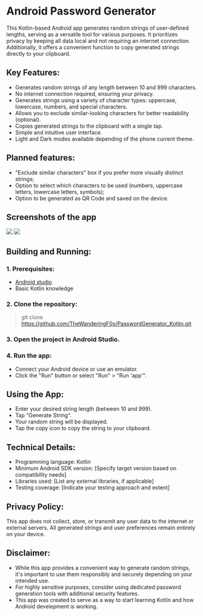 # Android Password Generator

This Kotlin-based Android app generates random strings of user-defined lengths, serving as a versatile tool for various purposes. It prioritizes privacy by keeping all data local and not requiring an internet connection. Additionally, it offers a convenient function to copy generated strings directly to your clipboard.

## Key Features:

- Generates random strings of any length between 10 and 999 characters.
- No internet connection required, ensuring your privacy.
- Generates strings using a variety of character types: uppercase, lowercase, numbers, and special characters.
- Allows you to exclude similar-looking characters for better readability (optional).
- Copies generated strings to the clipboard with a single tap.
- Simple and intuitive user interface.
- Light and Dark modes available depending of the phone current theme.

## Planned features:

* "Exclude similar characters" box if you prefer more visually distinct strings;
* Option to select which characters to be used (numbers, uppercase letters, lowercase letters, symbols);
* Option to be generated as QR Code and saved on the device.

## Screenshots of the app

![](https://imgpile.com/images/xq9Mcr.jpg)
![](https://imgpile.com/images/xq9JBR.jpg)

## Building and Running:

### 1. Prerequisites:
* [Android studio](https://developer.android.com/studio)
* Basic Kotlin knowledge

### 2. Clone the repository:
> git clone https://github.com/TheWanderingF0x/PasswordGenerator_Kotlin.git

### 3. Open the project in Android Studio.

### 4. Run the app:

* Connect your Android device or use an emulator.
* Click the "Run" button or select "Run" > "Run 'app'".

## Using the App:

* Enter your desired string length (between 10 and 999).
* Tap "Generate String".
* Your random string will be displayed.
* Tap the copy icon to copy the string to your clipboard.

## Technical Details:

* Programming language: Kotlin
* Minimum Android SDK version: [Specify target version based on compatibility needs]
* Libraries used: [List any external libraries, if applicable]
* Testing coverage: [Indicate your testing approach and extent]

## Privacy Policy:

This app does not collect, store, or transmit any user data to the internet or external servers. All generated strings and user preferences remain entirely on your device.

## Disclaimer:

* While this app provides a convenient way to generate random strings, it's important to use them responsibly and securely depending on your intended use.
* For highly sensitive purposes, consider using dedicated password generation tools with additional security features.
* This app was created to serve as a way to start learning Kotlin and how Android develepment is working.

